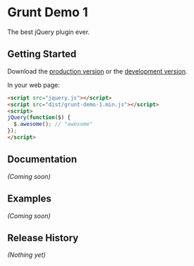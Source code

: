 # Grunt Demo 1

The best jQuery plugin ever.

## Getting Started
Download the [production version][min] or the [development version][max].

[min]: https://raw.github.com/qhwa/grunt-demo-1/master/dist/grunt-demo-1.min.js
[max]: https://raw.github.com/qhwa/grunt-demo-1/master/dist/grunt-demo-1.js

In your web page:

```html
<script src="jquery.js"></script>
<script src="dist/grunt-demo-1.min.js"></script>
<script>
jQuery(function($) {
  $.awesome(); // "awesome"
});
</script>
```

## Documentation
_(Coming soon)_

## Examples
_(Coming soon)_

## Release History
_(Nothing yet)_
